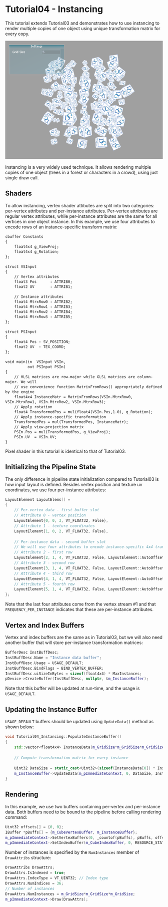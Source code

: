 # Tutorial04 - Instancing

This tutorial extends Tutorial03 and demonstrates how to use instancing to render multiple copies
of one object using unique transformation matrix for every copy.

![](Screenshot.png)

Instancing is a very widely used technique. It allows rendering multiple copies of one object (trees 
in a forest or characters in a crowd), using just single draw call. 

## Shaders

To allow instancing, vertex shader attibutes are split into two categories: per-vertex attributes
and per-instance attributes. Per-vertex attributes are regular vertex attributes, while per-instance
attributes are the same for all vertices in one object instance. In this example, we use
four attributes to encode rows of an instance-specific transform matrix:

```hlsl
cbuffer Constants
{
    float4x4 g_ViewProj;
    float4x4 g_Rotation;
};

struct VSInput
{
    // Vertex attributes
    float3 Pos      : ATTRIB0; 
    float2 UV       : ATTRIB1;

    // Instance attributes
    float4 MtrxRow0 : ATTRIB2;
    float4 MtrxRow1 : ATTRIB3;
    float4 MtrxRow2 : ATTRIB4;
    float4 MtrxRow3 : ATTRIB5;
};

struct PSInput 
{ 
    float4 Pos : SV_POSITION; 
    float2 UV  : TEX_COORD; 
};

void main(in  VSInput VSIn,
          out PSInput PSIn) 
{
    // HLSL matrices are row-major while GLSL matrices are column-major. We will
    // use convenience function MatrixFromRows() appropriately defined by the engine
    float4x4 InstanceMatr = MatrixFromRows(VSIn.MtrxRow0, VSIn.MtrxRow1, VSIn.MtrxRow2, VSIn.MtrxRow3);
    // Apply rotation
    float4 TransformedPos = mul(float4(VSIn.Pos,1.0), g_Rotation);
    // Apply instance-specific transformation
    TransformedPos = mul(TransformedPos, InstanceMatr);
    // Apply view-projection matrix
    PSIn.Pos = mul(TransformedPos, g_ViewProj);
    PSIn.UV  = VSIn.UV;
}

```

Pixel shader in this tutorial is identical to that of Tutorial03.

## Initializing the Pipeline State

The only difference in pipeline state initialization compared to Tutorial03 is how input layout is defined.
Besides vertex position and texture uv coordinates, we use four per-instance attributes:

```cpp
LayoutElement LayoutElems[] =
{
    // Per-vertex data - first buffer slot
    // Attribute 0 - vertex position
    LayoutElement{0, 0, 3, VT_FLOAT32, False},
    // Attribute 1 - texture coordinates
    LayoutElement{1, 0, 2, VT_FLOAT32, False},
            
    // Per-instance data - second buffer slot
    // We will use four attributes to encode instance-specific 4x4 transformation matrix
    // Attribute 2 - first row
    LayoutElement{2, 1, 4, VT_FLOAT32, False, LayoutElement::AutoOffset, LayoutElement::AutoStride, LayoutElement::FREQUENCY_PER_INSTANCE},
    // Attribute 3 - second row
    LayoutElement{3, 1, 4, VT_FLOAT32, False, LayoutElement::AutoOffset, LayoutElement::AutoStride, LayoutElement::FREQUENCY_PER_INSTANCE},
    // Attribute 4 - third row
    LayoutElement{4, 1, 4, VT_FLOAT32, False, LayoutElement::AutoOffset, LayoutElement::AutoStride, LayoutElement::FREQUENCY_PER_INSTANCE},
    // Attribute 5 - fourth row
    LayoutElement{5, 1, 4, VT_FLOAT32, False, LayoutElement::AutoOffset, LayoutElement::AutoStride, LayoutElement::FREQUENCY_PER_INSTANCE}
};
```

Note that the last four attributes come from the vertex stream #1 and that `FREQUENCY_PER_INSTANCE`
indicates that these are per-instance attributes.

## Vertex and Index Buffers

Vertex and index buffers are the same as in Tutorial03, but we will also need another buffer
that will store per-instance transformation matrices:

```cpp
BufferDesc InstBuffDesc;
InstBuffDesc.Name = "Instance data buffer";
InstBuffDesc.Usage = USAGE_DEFAULT; 
InstBuffDesc.BindFlags = BIND_VERTEX_BUFFER;
InstBuffDesc.uiSizeInBytes = sizeof(float4x4) * MaxInstances;
pDevice->CreateBuffer(InstBuffDesc, nullptr, &m_InstanceBuffer);
```

Note that this buffer will be updated at run-time, and the usage is `USAGE_DEFAULT`.

## Updating the Instance Buffer

`USAGE_DEFAULT` buffers should be updated using `UpdateData()` method as shown below:

```cpp
void Tutorial04_Instancing::PopulateInstanceBuffer()
{
    std::vector<float4x4> InstanceData(m_GridSize*m_GridSize*m_GridSize);

    // Compute transformation matrix for every instance

    Uint32 DataSize = static_cast<Uint32>(sizeof(InstanceData[0]) * InstanceData.size());
    m_InstanceBuffer->UpdateData(m_pImmediateContext, 0, DataSize, InstanceData.data());
}
```

## Rendering

In this example, we use two buffers containing per-vertex and per-instance data.
Both buffers need to be bound to the pipeline before calling rendering command:

```cpp
Uint32 offsets[] = {0, 0};
IBuffer *pBuffs[] = {m_CubeVertexBuffer, m_InstanceBuffer};
m_pImmediateContext->SetVertexBuffers(0, _countof(pBuffs), pBuffs, offsets, RESOURCE_STATE_TRANSITION_MODE_TRANSITION, SET_VERTEX_BUFFERS_FLAG_RESET);
m_pImmediateContext->SetIndexBuffer(m_CubeIndexBuffer, 0, RESOURCE_STATE_TRANSITION_MODE_TRANSITION);
```

Number of instances is specified by the `NumInstances` member of `DrawAttribs` structure:

```cpp
DrawAttribs DrawAttrs;
DrawAttrs.IsIndexed = true;
DrawAttrs.IndexType = VT_UINT32; // Index type
DrawAttrs.NumIndices = 36;
// Number of instances
DrawAttrs.NumInstances = m_GridSize*m_GridSize*m_GridSize; 
m_pImmediateContext->Draw(DrawAttrs);
```
